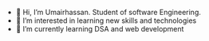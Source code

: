 - 👋 Hi, I’m Umairhassan. Student of software Engineering.
- 👀 I’m interested in learning new skills and technologies
- 🌱 I’m currently learning DSA and web development 
<!---
Itz-umairhassan/Itz-umairhassan is a ✨ special ✨ repository because its `README.md` (this file) appears on your GitHub profile.
You can click the Preview link to take a look at your changes.
--->
